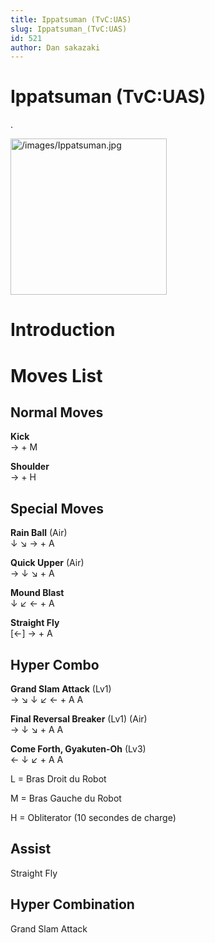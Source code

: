 ```yaml
---
title: Ippatsuman (TvC:UAS)
slug: Ippatsuman_(TvC:UAS)
id: 521
author: Dan sakazaki
---
```


# Ippatsuman (TvC:UAS)

.

<img src="/images/Ippatsuman.jpg" title="/images/Ippatsuman.jpg"
width="250" alt="/images/Ippatsuman.jpg" />  

# Introduction

# Moves List

## Normal Moves

**Kick**  
→ + M

**Shoulder**  
→ + H

## Special Moves

**Rain Ball** (Air)  
↓ ↘ → + A

**Quick Upper** (Air)  
→ ↓ ↘ + A

**Mound Blast**  
↓ ↙ ← + A

**Straight Fly**  
\[←\] → + A

## Hyper Combo

**Grand Slam Attack** (Lv1)  
→ ↘ ↓ ↙ ← + A A

**Final Reversal Breaker** (Lv1) (Air)  
→ ↓ ↘ + A A

**Come Forth, Gyakuten-Oh** (Lv3)  
← ↓ ↙ + A A

L = Bras Droit du Robot

M = Bras Gauche du Robot

H = Obliterator (10 secondes de charge)

## Assist

Straight Fly

## Hyper Combination

Grand Slam Attack
